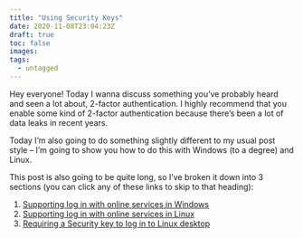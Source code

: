 ```yaml
---
title: "Using Security Keys"
date: 2020-11-08T23:04:23Z
draft: true
toc: false
images:
tags: 
  - untagged
---
```


Hey everyone! Today I wanna discuss something you’ve probably heard and seen a lot about, 2-factor authentication. I highly recommend that you enable some kind of 2-factor authentication because there’s been a lot of data leaks in recent years.

Today I’m also going to do something slightly different to my usual post style – I’m going to show you how to do this with Windows (to a degree) and Linux.

This post is also going to be quite long, so I’ve broken it down into 3 sections (you can click any of these links to skip to that heading):

1. [Supporting log in with online services in Windows](https://bpowell.net/?p=587&preview=true#online-windows)
2. [Supporting log in with online services in Linux](https://bpowell.net/?p=587&preview=true#online-linux)
3. [Requiring a Security key to log in to Linux desktop](https://bpowell.net/?p=587&preview=true#desktop)